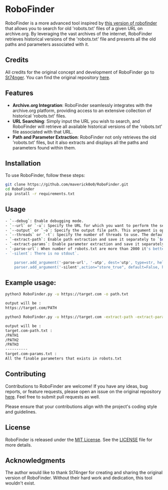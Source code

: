 # RoboFinder

RoboFinder is a more advanced tool inspired by [this version of robofinder](https://github.com/St74nger/robofinder) that allows you to search for old 'robots.txt' files of a given URL on archive.org. By leveraging the vast archives of the internet, RoboFinder retrieves historical versions of the 'robots.txt' file and presents all the old paths and parameters associated with it.

## Credits

All credits for the original concept and development of RoboFinder go to [St74nger](https://github.com/St74nger). You can find the original repository [here](https://github.com/St74nger/robofinder).

## Features

- **Archive.org Integration**: RoboFinder seamlessly integrates with the archive.org platform, providing access to an extensive collection of historical 'robots.txt' files.
- **URL Searching**: Simply input the URL you wish to search, and RoboFinder will retrieve all available historical versions of the 'robots.txt' file associated with that URL.
- **Path and Parameter Extraction**: RoboFinder not only retrieves the old 'robots.txt' files, but it also extracts and displays all the paths and parameters found within them.

## Installation 

To use RoboFinder, follow these steps:

```bash
git clone https://github.com/maverick0o0/RoboFinder.git
cd RoboFinder
pip install -r requirements.txt
```

## Usage

```bash
- `--debug`: Enable debugging mode.
- `--url` or `-u`: Specify the URL for which you want to perform the search. This argument is required.
- `--output` or `-o`: Specify the output file path. This argument is optional.
- `--threads` or `-t`: Specify the number of threads to use. The default value is 10.
- `-extract-path`: Enable path extraction and save it separately to `$domain-path.txt`.
- `-extract-params`: Enable parameter extraction and save it separately to `$domain-params.txt`.
- `-parse-url`: When number of robots.txt are more than 2000 it's better to process less URL`.
- `-silent`: There is no stdout`.

    parser.add_argument('-parse-url', '-utp', dest='utp', type=str, help='number of urls to parse.')
    parser.add_argument('-silent',action="store_true", default=False, help='stdout or not.')

```

## Example usage:

```bash
python3 RoboFinder.py -u https://target.com -o path.txt

output will be :
https://target.com/PATH
```
```bash
python3 RoboFinder.py -u https://target.com -extract-path -extract-params

output will be :
target.com-path.txt :
/PATH1
/PATH2
/PATH3
----------
target.com-params.txt :
All the finable parameters that exists in robots.txt
```

## Contributing

Contributions to RoboFinder are welcome! If you have any ideas, bug reports, or feature requests, please open an issue on the original repository [here](https://github.com/St74nger/robofinder/issues). Feel free to submit pull requests as well.

Please ensure that your contributions align with the project's coding style and guidelines.

## License

RoboFinder is released under the [MIT License](https://opensource.org/licenses/MIT). See the [LICENSE](https://github.com/St74nger/robofinder/blob/main/LICENSE) file for more details.

## Acknowledgments

The author would like to thank St74nger for creating and sharing the original version of RoboFinder. Without their hard work and dedication, this tool wouldn't exist.
